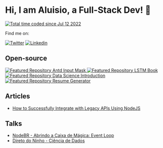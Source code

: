 # Hi, I am Aluisio, a Full-Stack Dev! 🤝

<a href="https://wakatime.com/@16899cd3-7e07-4bf0-a660-93d4889c773a"><img src="https://wakatime.com/badge/user/16899cd3-7e07-4bf0-a660-93d4889c773a.svg" alt="Total time coded since Jul 12 2022" /></a>

Find me on:

[![Twitter](https://img.shields.io/badge/Twitter-000?style=for-the-badge&logo=twitter)](https://twitter.com/AluisioDev/)
[![Linkedin](https://img.shields.io/badge/Linkedin-000?style=for-the-badge&logo=linkedin)](https://www.linkedin.com/in/aluisio-amorim-b19a701ba/)

## Open-source
<a href="https://github.com/expressots/expressots">
  <img  alt="Featured Repository Antd Input Mask" src="https://github-readme-stats.vercel.app/api/pin/?username=expressots&repo=expressots&theme=dark" />
</a>
<a href="https://github.com/Amorim33/lstm-book">
  <img  alt="Featured Repository LSTM Book" src="https://github-readme-stats.vercel.app/api/pin/?username=Amorim33&repo=lstm-book&theme=dark" />
</a>
<a href="https://github.com/Amorim33/mood-tracker-api">
  <img  alt="Featured Repository Data Science Introduction" src="https://github-readme-stats.vercel.app/api/pin/?username=Amorim33&repo=mood-tracker-api&theme=dark" />
</a>
<a href="https://github.com/Amorim33/resume-generator">
  <img  alt="Featured Repository Resume Generator" src="https://github-readme-stats.vercel.app/api/pin/?username=Amorim33&repo=resume-generator&theme=dark" />
</a>

## Articles
- [How to Successfully Integrate with Legacy APIs Using NodeJS](https://dev.to/aluisiodev/how-to-successfully-integrate-with-legacy-apis-using-nodejs-3kbf)

## Talks
- [NodeBR - Abrindo a Caixa de Mágica: Event Loop](https://www.youtube.com/watch?v=xHBj5Y8cxzg)
- [Direto do Ninho - Ciência de Dados](https://www.youtube.com/watch?v=zPosRnYrxag)
